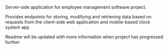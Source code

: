 Server-side application for employee management software project.

Provides endpoints for storing, modifying and retrieving data based on requests from the client-side web application and mobile-based clock system app

Readme will be updated with more information when project has progressed further.
